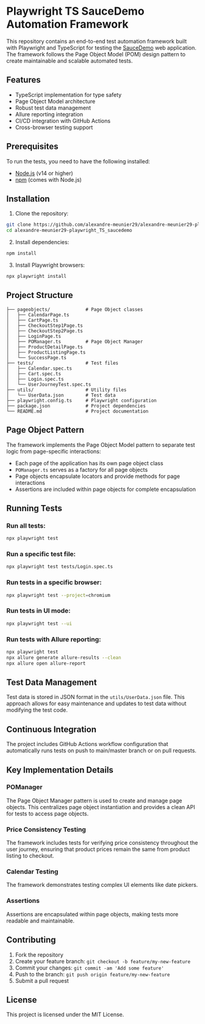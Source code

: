 # Playwright TS SauceDemo Automation Framework

This repository contains an end-to-end test automation framework built with Playwright and TypeScript for testing the [SauceDemo](https://www.saucedemo.com/) web application. The framework follows the Page Object Model (POM) design pattern to create maintainable and scalable automated tests.

## Features

- TypeScript implementation for type safety
- Page Object Model architecture
- Robust test data management
- Allure reporting integration
- CI/CD integration with GitHub Actions
- Cross-browser testing support

## Prerequisites

To run the tests, you need to have the following installed:

- [Node.js](https://nodejs.org/) (v14 or higher)
- [npm](https://www.npmjs.com/) (comes with Node.js)

## Installation

1. Clone the repository:
```bash
git clone https://github.com/alexandre-meunier29/alexandre-meunier29-playwright_TS_saucedemo.git
cd alexandre-meunier29-playwright_TS_saucedemo
```

2. Install dependencies:
```bash
npm install
```

3. Install Playwright browsers:
```bash
npx playwright install
```

## Project Structure

```
├── pageobjects/             # Page Object classes
│   ├── CalendarPage.ts
│   ├── CartPage.ts
│   ├── CheckoutStep1Page.ts
│   ├── CheckoutStep2Page.ts
│   ├── LoginPage.ts
│   ├── POManager.ts         # Page Object Manager
│   ├── ProductDetailPage.ts
│   ├── ProductListingPage.ts
│   └── SuccessPage.ts
├── tests/                   # Test files
│   ├── Calendar.spec.ts
│   ├── Cart.spec.ts
│   ├── Login.spec.ts
│   └── UserJourneyTest.spec.ts
├── utils/                   # Utility files
│   └── UserData.json        # Test data
├── playwright.config.ts     # Playwright configuration
├── package.json             # Project dependencies
└── README.md                # Project documentation
```

## Page Object Pattern

The framework implements the Page Object Model pattern to separate test logic from page-specific interactions:

- Each page of the application has its own page object class
- `POManager.ts` serves as a factory for all page objects
- Page objects encapsulate locators and provide methods for page interactions
- Assertions are included within page objects for complete encapsulation

## Running Tests

### Run all tests:

```bash
npx playwright test
```

### Run a specific test file:

```bash
npx playwright test tests/Login.spec.ts
```

### Run tests in a specific browser:

```bash
npx playwright test --project=chromium
```

### Run tests in UI mode:

```bash
npx playwright test --ui
```

### Run tests with Allure reporting:

```bash
npx playwright test
npx allure generate allure-results --clean
npx allure open allure-report
```

## Test Data Management

Test data is stored in JSON format in the `utils/UserData.json` file. This approach allows for easy maintenance and updates to test data without modifying the test code.

## Continuous Integration

The project includes GitHub Actions workflow configuration that automatically runs tests on push to main/master branch or on pull requests.

## Key Implementation Details

### POManager

The Page Object Manager pattern is used to create and manage page objects. This centralizes page object instantiation and provides a clean API for tests to access page objects.

### Price Consistency Testing

The framework includes tests for verifying price consistency throughout the user journey, ensuring that product prices remain the same from product listing to checkout.

### Calendar Testing

The framework demonstrates testing complex UI elements like date pickers.

### Assertions

Assertions are encapsulated within page objects, making tests more readable and maintainable.

## Contributing

1. Fork the repository
2. Create your feature branch: `git checkout -b feature/my-new-feature`
3. Commit your changes: `git commit -am 'Add some feature'`
4. Push to the branch: `git push origin feature/my-new-feature`
5. Submit a pull request

## License

This project is licensed under the MIT License.